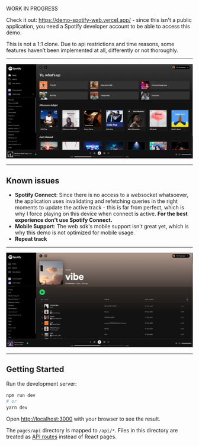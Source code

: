 WORK IN PROGRESS

Check it out: https://demo-spotify-web.vercel.app/ - since this isn't a public application, you need a Spotify developer account to be able to access this demo.

This is not a 1:1 clone. Due to api restrictions and time reasons, some features haven’t been implemented at all, differently or not thoroughly.

----

![Preview](public/preview.png)

---

## Known issues
- **Spotify Connect**: Since there is no access to a websocket whatsoever, the application uses invalidating and refetching queries in the right moments to update the active track - this is far from perfect, which is why I force playing on this device when connect is active. **For the best experience don't use Spotify Connect.**
- **Mobile Support**: The web sdk's mobile support isn't great yet, which is why this demo is not optimized for mobile usage.
- **Repeat track**

---

![Preview Playlist](public/preview-playlist.png)

---

## Getting Started

Run the development server:

```bash
npm run dev
# or
yarn dev
```

Open [http://localhost:3000](http://localhost:3000) with your browser to see the result.

The `pages/api` directory is mapped to `/api/*`. Files in this directory are treated as [API routes](https://nextjs.org/docs/api-routes/introduction) instead of React pages.
